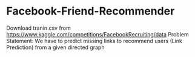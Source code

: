# Facebook-Friend-Recommender

Download tranin.csv from https://www.kaggle.com/competitions/FacebookRecruiting/data
Problem Statement:
We have to predict missing links to recommend users (Link Prediction) from a given directed graph
